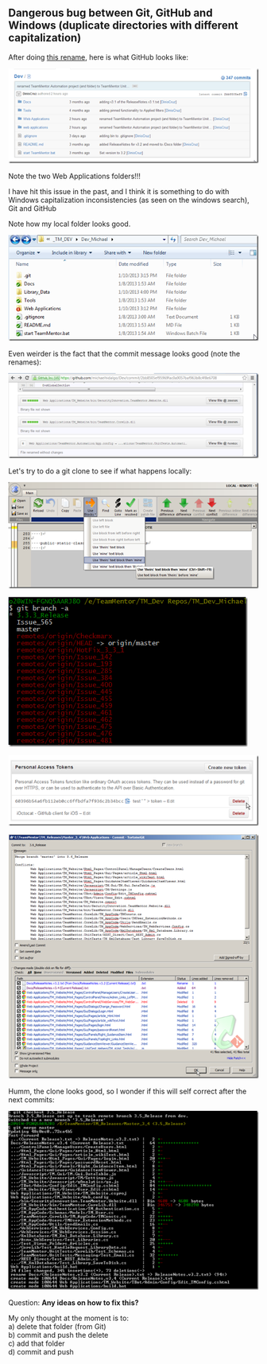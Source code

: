 ## Dangerous bug between Git, GitHub and Windows (duplicate directories with different capitalization)

After doing [this rename](https://github.com/michaelhidalgo/Dev/commit/2bb8505ef95969fac0a9057baf963b8c4f8e6708), here is what GitHub looks like:  

![](images/image_thumb_25255B2_25255D.png)

Note the two Web Applications folders!!!

I have hit this issue in the past, and I think it is something to do with Windows capitalization inconsistencies (as seen on the windows search), Git and GitHub

Note how my local folder looks good.

![](images/image_thumb_25255B4_25255D.png)

Even weirder is the fact that the commit message looks good (note the renames):

![](images/image_thumb_25255B6_25255D.png)

Let's try to do a git clone to see if what happens locally:

![](images/image_thumb_25255B13_25255D1.png)

![](images/image_thumb_25255B11_25255D1.png)

![](images/image_thumb_25255B9_25255D1.png)

![](images/image_thumb_25255B14_25255D1.png)

Humm, the clone looks good, so I wonder if this will self correct after the next commits:

![](images/image_thumb_25255B16_25255D1.png)


Question: **Any ideas on how to fix this?**

My only thought at the moment is to:  
a) delete that folder (from Git)  
b) commit and push the delete  
c) add that folder   
d) commit and push

